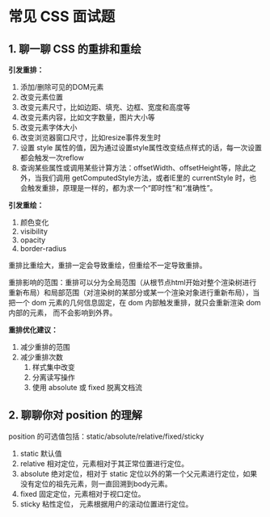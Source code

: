 # 常见 CSS 面试题

## 1. 聊一聊 CSS 的重排和重绘 [](https://juejin.cn/post/6844904083212468238)

**引发重排：**
   1. 添加/删除可见的DOM元素
   2. 改变元素位置
   3. 改变元素尺寸，比如边距、填充、边框、宽度和高度等
   4. 改变元素内容，比如文字数量，图片大小等
   5. 改变元素字体大小
   6. 改变浏览器窗口尺寸，比如resize事件发生时
   7. 设置 style 属性的值，因为通过设置style属性改变结点样式的话，每一次设置都会触发一次reflow
   8. 查询某些属性或调用某些计算方法：offsetWidth、offsetHeight等，除此之外，当我们调用 getComputedStyle方法，或者IE里的 currentStyle 时，也会触发重排，原理是一样的，都为求一个“即时性”和“准确性”。

**引发重绘：**
   1. 颜色变化
   2. visibility
   3. opacity
   4. border-radius

重排比重绘大，重排一定会导致重绘，但重绘不一定导致重排。

重排影响的范围：重排可以分为全局范围（从根节点html开始对整个渲染树进行重新布局）和局部范围（对渲染树的某部分或某一个渲染对象进行重新布局），当把一个 dom 元素的几何信息固定，在 dom 内部触发重排，就只会重新渲染 dom 内部的元素， 而不会影响到外界。

**重排优化建议：**
1. 减少重排的范围
2. 减少重排次数
   1. 样式集中改变
   2. 分离读写操作
   3. 使用 absolute 或 fixed 脱离文档流


## 2. 聊聊你对 position 的理解
position 的可选值包括：static/absolute/relative/fixed/sticky
1. static 默认值
2. relative 相对定位，元素相对于其正常位置进行定位。
3. absolute 绝对定位，相对于 static 定位以外的第一个父元素进行定位，如果没有定位的祖先元素，则一直回溯到body元素。
4. fixed 固定定位，元素相对于视口定位。
5. sticky 粘性定位， 元素根据用户的滚动位置进行定位。